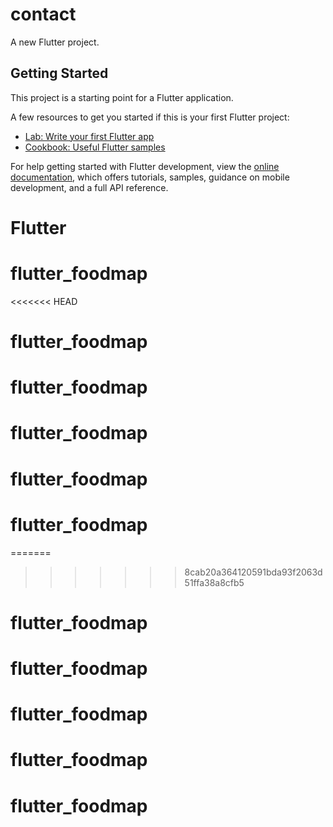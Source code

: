 # contact

A new Flutter project.

## Getting Started

This project is a starting point for a Flutter application.

A few resources to get you started if this is your first Flutter project:

- [Lab: Write your first Flutter app](https://docs.flutter.dev/get-started/codelab)
- [Cookbook: Useful Flutter samples](https://docs.flutter.dev/cookbook)

For help getting started with Flutter development, view the
[online documentation](https://docs.flutter.dev/), which offers tutorials,
samples, guidance on mobile development, and a full API reference.
# Flutter
# flutter_foodmap
<<<<<<< HEAD
# flutter_foodmap
# flutter_foodmap
# flutter_foodmap
# flutter_foodmap
# flutter_foodmap
=======
>>>>>>> 8cab20a364120591bda93f2063d51ffa38a8cfb5
# flutter_foodmap
# flutter_foodmap
# flutter_foodmap
# flutter_foodmap
# flutter_foodmap
